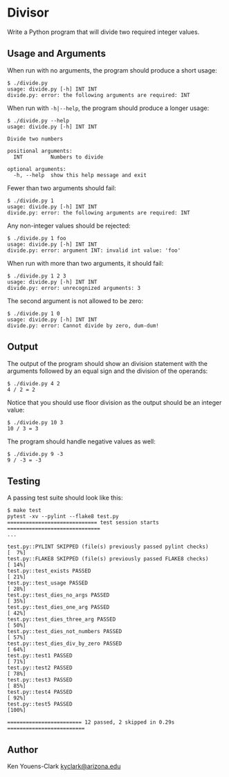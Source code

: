 # Divisor

Write a Python program that will divide two required integer values.

## Usage and Arguments

When run with no arguments, the program should produce a short usage:

```
$ ./divide.py
usage: divide.py [-h] INT INT
divide.py: error: the following arguments are required: INT
```

When run with `-h|--help`, the program should produce a longer usage:

```
$ ./divide.py --help
usage: divide.py [-h] INT INT

Divide two numbers

positional arguments:
  INT         Numbers to divide

optional arguments:
  -h, --help  show this help message and exit
```

Fewer than two arguments should fail:

```
$ ./divide.py 1
usage: divide.py [-h] INT INT
divide.py: error: the following arguments are required: INT
```

Any non-integer values should be rejected:

```
$ ./divide.py 1 foo
usage: divide.py [-h] INT INT
divide.py: error: argument INT: invalid int value: 'foo'
```

When run with more than two arguments, it should fail:

```
$ ./divide.py 1 2 3
usage: divide.py [-h] INT INT
divide.py: error: unrecognized arguments: 3
```

The second argument is not allowed to be zero:

```
$ ./divide.py 1 0
usage: divide.py [-h] INT INT
divide.py: error: Cannot divide by zero, dum-dum!
```

## Output

The output of the program should show an division statement with the arguments followed by an equal sign and the division of the operands:

```
$ ./divide.py 4 2
4 / 2 = 2
```

Notice that you should use floor division as the output should be an integer value:

```
$ ./divide.py 10 3
10 / 3 = 3
```

The program should handle negative values as well:

```
$ ./divide.py 9 -3
9 / -3 = -3
```

## Testing

A passing test suite should look like this:

```
$ make test
pytest -xv --pylint --flake8 test.py
============================= test session starts ==============================
...

test.py::PYLINT SKIPPED (file(s) previously passed pylint checks)        [  7%]
test.py::FLAKE8 SKIPPED (file(s) previously passed FLAKE8 checks)        [ 14%]
test.py::test_exists PASSED                                              [ 21%]
test.py::test_usage PASSED                                               [ 28%]
test.py::test_dies_no_args PASSED                                        [ 35%]
test.py::test_dies_one_arg PASSED                                        [ 42%]
test.py::test_dies_three_arg PASSED                                      [ 50%]
test.py::test_dies_not_numbers PASSED                                    [ 57%]
test.py::test_dies_div_by_zero PASSED                                    [ 64%]
test.py::test1 PASSED                                                    [ 71%]
test.py::test2 PASSED                                                    [ 78%]
test.py::test3 PASSED                                                    [ 85%]
test.py::test4 PASSED                                                    [ 92%]
test.py::test5 PASSED                                                    [100%]

======================== 12 passed, 2 skipped in 0.29s =========================
```

## Author

Ken Youens-Clark <kyclark@arizona.edu>
